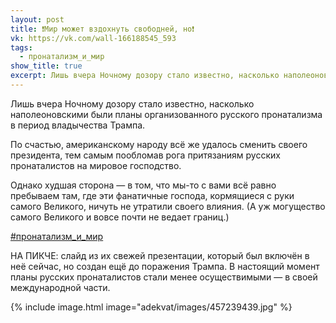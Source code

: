 ```yaml
---
layout: post
title: ❗Мир может вздохнуть свободней, но❗
vk: https://vk.com/wall-166188545_593
tags:
  - пронатализм_и_мир
show_title: true
excerpt: Лишь вчера Ночному дозору стало известно, насколько наполеоновскими были планы организованного русского пронатализма в период владычества Трампа. ...
---
```

Лишь вчера Ночному дозору стало известно, насколько наполеоновскими были планы организованного русского пронатализма в период владычества Трампа.

По счастью, американскому народу всё же удалось сменить своего президента, тем самым пообломав рога притязаниям русских пронаталистов на мировое господство. 

Однако худшая сторона — в том, что мы-то с вами всё равно пребываем там, где эти фанатичные господа, кормящиеся с руки самого Великого, ничуть не утратили своего влияния. (А уж могущество самого Великого и вовсе почти не ведает границ.)

[#пронатализм_и_мир](poisk.html#пронатализм_и_мир)

НА ПИКЧЕ: слайд из их свежей презентации, который был включён в неё сейчас, но создан ещё до поражения Трампа. В настоящий момент планы русских пронаталистов стали менее осуществимыми — в своей международной части.

{% include image.html image="adekvat/images/457239439.jpg" %}